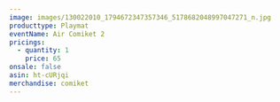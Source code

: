 ```yaml
---
image: images/130022010_1794672347357346_5178682048997047271_n.jpg
producttype: Playmat
eventName: Air Comiket 2
pricings:
  - quantity: 1
    price: 65
onsale: false
asin: ht-cURjqi
merchandise: comiket
---
```

